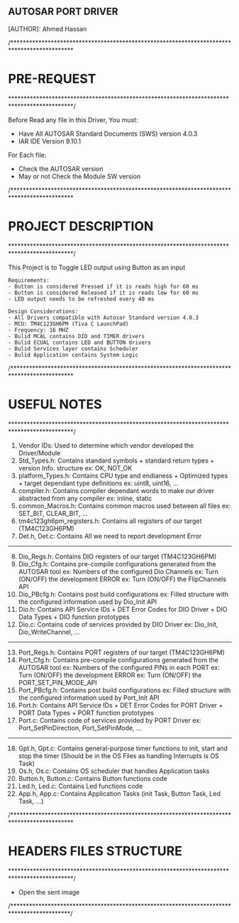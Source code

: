 ## AUTOSAR PORT DRIVER                                     

 
  [AUTHOR]: Ahmed Hassan
 
/********************************************************************************************
 #                            			PRE-REQUEST                                         
 ********************************************************************************************/
 
Before Read any file in this Driver, You must:
- Have All AUTOSAR Standard Documents (SWS) version 4.0.3
- IAR IDE Version 9.10.1

For Each file:
- Check the AUTOSAR version
- May or not Check the Module SW version 

/********************************************************************************************
 #                              	PROJECT DESCRIPTION                                     
 ********************************************************************************************/
 
This Project is to Toggle LED output using Button as an input
                  
    Requirements:
	- Button is considered Pressed if it is reads high for 60 ms
    - Button is considered Released if it is reads low for 60 ms
    - LED output needs to be refreshed every 40 ms
				 
    Design Considerations:
	- All Drivers compatible with Autosar Standard version 4.0.3
	- MCU: TM4C123GH6PM (Tiva C LaunchPad)
	- Frequency: 16 MHZ
    - Bulid MCAL contains DIO and TIMER drivers
    - Bulid ECUAL contains LED and BUTTON drivers
    - Bulid Services layer contains Scheduler
    - Bulid Application contains System Logic

/********************************************************************************************
 #                            		 	 USEFUL NOTES                                       
 ********************************************************************************************/

1. Vendor IDs: Used to determine which vendor developed the Driver/Module
2. Std_Types.h: Contains standard symbols + standard return types + version Info. structure
				ex: OK, NOT_OK			
3. platform_Types.h: Contains CPU type and endianess + Optimized types + target dependant 
					 type definitions  ex: uint8, uint16, ...							 
4. compiler.h: Contains compiler dependant words to make our driver abstracted from any compiler
			   ex: inline, static			   
5. common_Macros.h: Contains common macros used between all files ex: SET_BIT, CLEAR_BIT, ...
6. tm4c123gh6pm_registers.h: Contains all registers of our target (TM4C123GH6PM)
7. Det.h, Det.c: Contains All we need to report development Error 

---------------------------------------------------------------------------------------------

8. Dio_Regs.h: Contains DIO registers of our target (TM4C123GH6PM)
9. Dio_Cfg.h: Contains pre-compile configurations generated from the AUTOSAR tool
			  ex: Numbers of the configured Dio Channels
			  ex: Turn (ON/OFF) the development ERROR
			  ex: Turn (ON/OFF) the FlipChannels API 			  
10. Dio_PBcfg.h: Contains post build configurations 
				ex: Filled structure with the configured information used by Dio_Init API				
11. Dio.h: Contains API Service IDs + DET Error Codes for DIO Driver + DIO Data Types +
		   DIO function prototypes		   
12. Dio.c: Contains code of services provided by DIO Driver
		   ex: Dio_Init, Dio_WriteChannel, ...

---------------------------------------------------------------------------------------------

13. Port_Regs.h: Contains PORT registers of our target (TM4C123GH6PM)	
14. Port_Cfg.h: Contains pre-compile configurations generated from the AUTOSAR tool
			    ex: Numbers of the configured PINs in each PORT
			    ex: Turn (ON/OFF) the development ERROR
			    ex: Turn (ON/OFF) the PORT_SET_PIN_MODE_API 			  
15. Port_PBcfg.h: Contains post build configurations 
				  ex: Filled structure with the configured information used by Port_Init API		
16. Port.h: Contains API Service IDs + DET Error Codes for PORT Driver + PORT Data Types +
		    PORT function prototypes	   
17. Port.c: Contains code of services provided by PORT Driver
		    ex: Port_SetPinDirection, Port_SetPinMode, ...
		   
---------------------------------------------------------------------------------------------	

18. Gpt.h, Gpt.c: Contains general-purpose timer functions to init, start and stop the timer
				  (Should be in the OS Files as handling Interrupts is OS Task)
19. Os.h, Os.c: Contains OS scheduler that handles Application tasks
20. Button.h, Button.c: Contains Button functions code
21. Led.h, Led.c: Contains Led functions code
22. App.h, App.c: Contains Application Tasks (init Task, Button Task, Led Task, ...)

/********************************************************************************************
 #                         		HEADERS  FILES STRUCTURE                                 
 ********************************************************************************************/

- Open the sent image
		
 /*******************************************************************************************/	  
